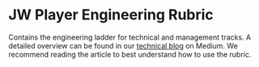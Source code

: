 # JW Player Engineering Rubric

Contains the engineering ladder for technical and management tracks. A detailed overview can be found in our [technical blog](https://medium.com/jw-player-engineering/our-engineering-ladder-95c30d9cf9aa) on Medium. We recommend reading the article to best understand how to use the rubric.
